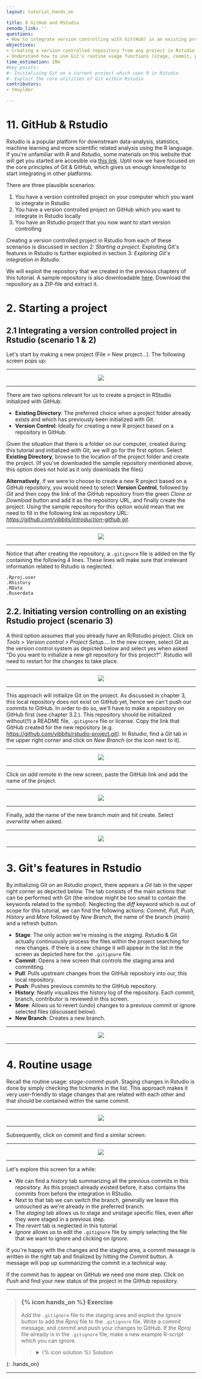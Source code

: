 ```yaml
---
layout: tutorial_hands_on

title: 8 GitHub and RStudio
zenodo_link: ''
questions:
- How to integrate version controlling with Git(Hub) in an existing project? 
objectives:
- Creating a version controlled repository from any project in Rstudio
- Understand how to use Git's routine usage functions (stage, commit, push, pull) in Rstudio
time_estimation: 20m
#key_points:
#- Initializing Git on a current project which uses R in Rstudio
#- Exploit the core utilities of Git within Rstudio
contributors:
- tmuylder

---
```


# 11. GitHub & Rstudio 

Rstudio is a popular platform for downstream data-analysis, statistics, machine learning and more scientific related analysis using the R language. If you're unfamiliar with R and Rstudio, some materials on this website that will get you started are accesible via [this link](https://material.bits.vib.be/topics/R/). Uptil now we have focused on the core principles of Git & GitHub, which gives us enough knowledge to start integrating in other platforms. 

There are three plausible scenarios:
1. You have a version controlled project on your computer which you want to integrate in Rstudio
2. You have a version controlled project on GitHub which you want to integrate in Rstudio locally 
3. You have an Rstudio project that you now want to start version controlling

Creating a version controlled project in Rstudio from each of these scenarios is discussed in section 2: *Starting a project*. Exploiting Git's features in Rstudio is further exploited in section 3: *Exploring Git's integration in Rstudio*.

We will exploit the repository that we created in the previous chapters of this tutorial. A sample repository is also downloadable [here](https://github.com/vibbits/introduction-github). Download the repository as a ZIP-file and extract it.  

# 2. Starting a project 

## 2.1 Integrating a version controlled project in Rstudio (scenario 1 & 2)
Let's start by making a new project (File > New project...). The following screen pops up:

---

<center><img src="../../images/images_tutorial/rstudio-1.PNG" /></center>

---

There are two options relevant for us to create a project in RStudio initialized with GitHub:
- **Existing Directory**: The preferred choice when a project folder already exists and which has previously been initialized with Git. 
- **Version Control**: Ideally for creating a new R project based on a repository in GitHub. 

Given the situation that there is a folder on our computer, created during this tutorial and initialized with Git, we will go for the first option. Select **Existing Directory**, browse to the location of the project folder and create the project. (If you've downloaded the sample repository mentioned above, this option does not hold as it only downloads the files)

**Alternatively**, if we were to choose to create a new R project based on a GitHub repository, you would need to select **Version Control**, followed by *Git* and then copy the link of the GitHub repository from the green *Clone or Download* button and add it as the repository URL, and finally create the project. Using the sample repository for this option would mean that we need to fill in the following link as repository URL: *https://github.com/vibbits/introduction-github.git*.

---

<center><img src="../../images/images_tutorial/rstudio-2.PNG" /></center>

---

Notice that after creating the repository, a `.gitignore` file is added on the fly containing the following 4 lines. These lines will make sure that irrelevant information related to Rstudio is neglected.   
```
.Rproj.user
.Rhistory
.RData
.Ruserdata
``` 

## 2.2. Initiating version controlling on an existing Rstudio project (scenario 3)
A third option assumes that you already have an R/Rstudio project. Click on *Tools > Version control > Project Setup...*. In the new screen, select Git as the version control system as depicted below and select yes when asked "Do you want to initialize a new git repository for this project?". Rstudio will need to restart for the changes to take place.

---

<center><img src="../../images/images_tutorial/rstudio-7.PNG" /></center>

---

This approach will initialize Git on the project. As discussed in chapter 3, this local repository does not exist on GitHub yet, hence we can't push our commits to GitHub. In order to do so, we'll have to make a repository on GitHub first (see chapter 3.2.). This repository should be initialized without(!!) a README file, `.gitignore` file or license. Copy the link that GitHub created for the new repository (e.g. https://github.com/vibbits/rstudio-project.git). In Rstudio, find a *Git* tab in the upper right corner and click on *New Branch* (or the icon next to it).  

---

<center><img src="../../images/images_tutorial/rstudio-8-1.PNG" /></center>

---

Click on *add remote* in the new screen, paste the GitHub link and add the name of the project. 

---

<center><img src="../../images/images_tutorial/rstudio-9.PNG" /></center>

---

Finally, add the name of the new branch *main* and hit create. Select *overwrite* when asked.  

---

<center><img src="../../images/images_tutorial/rstudio-8-1.PNG" /></center>

---

# 3. Git's features in Rstudio

By initializing Git on an Rstudio project, there appears a *Git* tab in the upper right corner as depicted below. The tab consists of the main actions that can be performed with Git (the window might be too small to contain the keywords related to the symbol). Neglecting the *diff* keyword which is out of scope for this tutorial, we can find the following actions: *Commit, Pull, Push, History* and *More* followed by *New Branch*, the name of the branch (*main*) and a refresh button.

- **Stage**: The only action we're missing is the *staging*. Rstudio & Git actually continuously process the files within the project searching for new changes. If there is a new change it will appear in the list in the screen as depicted here for the `.gitignore` file. 
- **Commit**: Opens a new screen that controls the staging area and committing. 
- **Pull**: Pulls upstream changes from the GitHub repository into our, this local repository.
- **Push**: Pushes previous commits to the GitHub repository.
- **History**: Neatly visualizes the history log of the repository. Each commit, branch, contributor is reviewed in this screen. 
- **More**: Allows us to revert (undo) changes to a previous commit or ignore selected files (discussed below).
- **New Branch**: Creates a new branch. 

---

<center><img src="../../images/images_tutorial/rstudio-3.PNG" /></center>

---


# 4. Routine usage

Recall the routine usage: *stage-commit-push*. Staging changes in Rstudio is done by simply checking the tickmarks in the list. This approach makes it very user-friendly to stage changes that are related with each other and that should be contained within the same commit. 

--- 

<center><img src="../../images/images_tutorial/rstudio-4.PNG" /></center>

---

Subsequently, click on commit and find a similar screen:

--- 

<center><img src="../../images/images_tutorial/rstudio-5.PNG" /></center>

---

Let's explore this screen for a while: 
- We can find a *history* tab summarizing all the previous commits in this repository. As this project already existed before, it also contains the commits from before the integration in RStudio. 
- Next to that tab we can switch the branch, generally we leave this untouched as we're already in the preferred branch. 
- The *staging* tab allows us to stage and unstage specific files, even after they were staged in a previous step.
- The *revert* tab is neglected in this tutorial
- *Ignore* allows us to edit the `.gitignore` file by simply selecting the file that we want to ignore and clicking on *Ignore*. 

If you're happy with the changes and the staging area, a commit message is written in the right tab and finalized by hitting the *Commit* button. A message will pop up summarizing the commit in a technical way. 

If the commit has to appear on GitHub we need one more step. Click on *Push* and find your new status of the project in the GitHub repository.


---

> ### {% icon hands_on %} Exercise 
>
> Add the `.gitignore` file to the staging area and exploit the *Ignore* button to add the *Rproj* file to the `.gitignore` file. Write a commit message, and commit and push your changes to GitHub. If the *Rproj* file already is in the `.gitignore` file, make a new example R-script which you can ignore. 
>
>
>    > <details markdown="1">
>    > <summary>{% icon solution %} Solution
>    > </summary>
>    > 
>    > Select *File > New File > R Script*, write something like `# test` and save the file. When they are saved, they will appear in the Git-tab. Select the files in the Git-tab and click on *More > Gitignore*. When you do this, the explicit name of the file will appear in the gitignore file. *Click* on Save. Now the gitignore file will apear in the Git-tab, ready to be staged, and the new file (or *Rproj* file) has disappeared from it. 
>    > The rest of the workflow remains the same. Click on the tickmarcks to stage the files, click on commit, write a message in the designated textbox and push your changes to the repository on GitHub. 
>    > 
>    > 
>    > </details>
> 
{: .hands_on}

---
 

